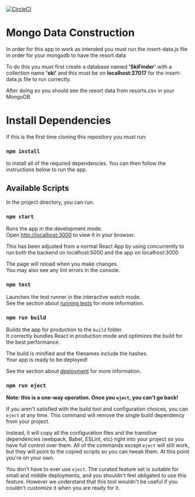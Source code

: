 [![CircleCI](https://dl.circleci.com/status-badge/img/gh/vpennach/ssw590-skifindr/tree/main.svg?style=svg)](https://dl.circleci.com/status-badge/redirect/gh/vpennach/ssw590-skifindr/tree/main)

# Mongo Data Construction

In order for this app to work as intended you must run the insert-data.js file in order for your mongodb to have the resort data

To do this you must first create a database named **'SkiFinder'** with a collection name **'ski'** and this must be on **localhost:27017** for the insert-data.js file to run correctly.

After doing so you should see the resort data from resorts.csv in your MongoDB

# Install Dependencies

If this is the first time cloning this repository you must run:

### `npm install`

to install all of the required dependencies. You can then follow the instructions below to run the app.

## Available Scripts

In the project directory, you can run:

### `npm start`

Runs the app in the development mode.\
Open [http://localhost:3000](http://localhost:3000) to view it in your browser.

This has been adjusted from a normal React App by using concurrently to run both the backend on localhost:5000 and the app on localhost:3000

The page will reload when you make changes.\
You may also see any lint errors in the console.

### `npm test`

Launches the test runner in the interactive watch mode.\
See the section about [running tests](https://facebook.github.io/create-react-app/docs/running-tests) for more information.

### `npm run build`

Builds the app for production to the `build` folder.\
It correctly bundles React in production mode and optimizes the build for the best performance.

The build is minified and the filenames include the hashes.\
Your app is ready to be deployed!

See the section about [deployment](https://facebook.github.io/create-react-app/docs/deployment) for more information.

### `npm run eject`

**Note: this is a one-way operation. Once you `eject`, you can't go back!**

If you aren't satisfied with the build tool and configuration choices, you can `eject` at any time. This command will remove the single build dependency from your project.

Instead, it will copy all the configuration files and the transitive dependencies (webpack, Babel, ESLint, etc) right into your project so you have full control over them. All of the commands except `eject` will still work, but they will point to the copied scripts so you can tweak them. At this point you're on your own.

You don't have to ever use `eject`. The curated feature set is suitable for small and middle deployments, and you shouldn't feel obligated to use this feature. However we understand that this tool wouldn't be useful if you couldn't customize it when you are ready for it.
